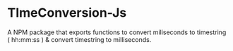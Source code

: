 # TImeConversion-Js
A NPM package that exports functions to convert miliseconds to timestring ( hh:mm:ss ) &amp; convert timestring to milliseconds.
